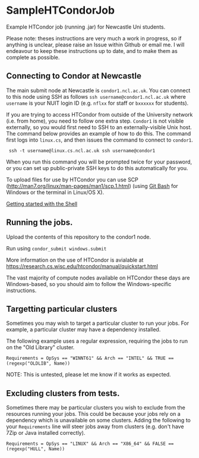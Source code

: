 # SampleHTCondorJob
Example HTCondor job (running .jar) for Newcastle Uni students.

Please note: theses instructions are very much a work in progress, so if anything is unclear, please raise an Issue within Github or email me. I will endeavour to keep these instructions up to date, and to make them as complete as possible.
 
## Connecting to Condor at Newcastle
The main submit node at Newcastle is ``condor1.ncl.ac.uk``. You can connect to this node using SSH as follows `` ssh username@condor1.ncl.ac.uk `` where ``username`` is your NUIT login ID (e.g. ``nflxx`` for staff or ``bxxxxxx`` for students).
 
If you are trying to access HTCondor from outside of the University network (i.e. from home), you need to follow one extra step. ``Condor1`` is not visible externally, so you would first need to SSH to an externally-visible Unix host. The command below provides an example of how to do this. The command first logs into ``linux.cs``, and then issues the command to connect to ``condor1``.

`` ssh -t username@linux.cs.ncl.ac.uk ssh username@condor1``

When you run this command you will be prompted twice for your password, or you can set up public-private SSH keys to do this automatically for you.

To upload files for use by HTCondor you can use SCP (http://man7.org/linux/man-pages/man1/scp.1.html) (using [Git Bash](https://git-for-windows.github.io/) for Windows or the terminal in Linux/OS X).

[Getting started with the Shell](http://homepages.cs.ncl.ac.uk/matthew.forshaw/teaching/csc8622/shell/)
 
## Running the jobs.
Upload the contents of this repository to the condor1 node.

Run using `` condor_submit windows.submit ``

More information on the use of HTCondor is avialable at https://research.cs.wisc.edu/htcondor/manual/quickstart.html

The vast majority of compute nodes available on HTCondor these days are Windows-based, so you should aim to follow the Windows-specific instructions.


## Targetting particular clusters
Sometimes you may wish to target a particular cluster to run your jobs. For example, a particular cluster may have a dependency installed.

The following example uses a regular expression, requiring the jobs to run on the "Old Library" cluster.

````Requirements = OpSys == "WINNT61" && Arch == "INTEL" && TRUE == (regexp("OLDLIB", Name))````

NOTE: This is untested, please let me know if it works as expected.

## Excluding clusters from tests.

Sometimes there may be particular clusters you wish to exclude from the resources running your jobs. This could be because your jobs rely on a dependency which is unavailable on some clusters. Adding the following to your ````Requirements```` line will steer jobs away from clusters (e.g. don't have 7Zip or Java installed correctly).

````Requirements = OpSys == "LINUX" && Arch == "X86_64" && FALSE == (regexp("HULL", Name))````
